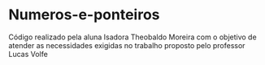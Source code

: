 # Numeros-e-ponteiros
Código realizado pela aluna Isadora Theobaldo Moreira com o objetivo de atender as necessidades exigidas no trabalho proposto pelo professor Lucas Volfe
